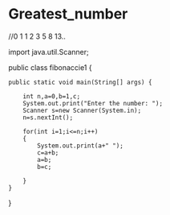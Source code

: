 # Greatest_number
//0 1 1 2 3 5 8 13..

import java.util.Scanner;

public class fibonaccie1 {

	public static void main(String[] args) {
		
		int n,a=0,b=1,c;
		System.out.print("Enter the number: ");
		Scanner s=new Scanner(System.in);
		n=s.nextInt();
		
		for(int i=1;i<=n;i++)
		{
			System.out.print(a+" ");
			c=a+b;
			a=b;
			b=c;
					
		}
    }

}
	


